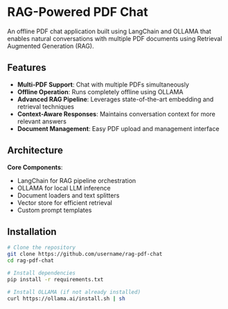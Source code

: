 # RAG-Powered PDF Chat

An offline PDF chat application built using LangChain and OLLAMA that enables natural conversations with multiple PDF documents using Retrieval Augmented Generation (RAG).

## Features

- **Multi-PDF Support**: Chat with multiple PDFs simultaneously
- **Offline Operation**: Runs completely offline using OLLAMA
- **Advanced RAG Pipeline**: Leverages state-of-the-art embedding and retrieval techniques
- **Context-Aware Responses**: Maintains conversation context for more relevant answers
- **Document Management**: Easy PDF upload and management interface

## Architecture

**Core Components**:
- LangChain for RAG pipeline orchestration
- OLLAMA for local LLM inference
- Document loaders and text splitters
- Vector store for efficient retrieval
- Custom prompt templates

## Installation

```bash
# Clone the repository
git clone https://github.com/username/rag-pdf-chat
cd rag-pdf-chat

# Install dependencies
pip install -r requirements.txt

# Install OLLAMA (if not already installed)
curl https://ollama.ai/install.sh | sh
